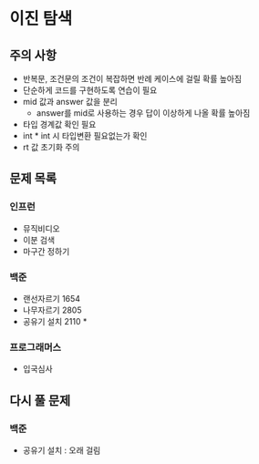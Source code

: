 # 이진 탐색

## 주의 사항

- 반복문, 조건문의 조건이 복잡하면 반례 케이스에 걸릴 확률 높아짐
- 단순하게 코드를 구현하도록 연습이 필요
- mid 값과 answer 값을 분리
    - answer를 mid로 사용하는 경우 답이 이상하게 나올 확률 높아짐
- 타입 경계값 확인 필요
- int * int 시 타입변환 필요없는가 확인
- rt 값 초기화 주의

## 문제 목록

### 인프런

- 뮤직비디오
- 이분 검색
- 마구간 정하기

### 백준

- 랜선자르기 1654
- 나무자르기 2805
- 공유기 설치 2110 *

### 프로그래머스

- 입국심사

## 다시 풀 문제

### 백준

- 공유기 설치 : 오래 걸림